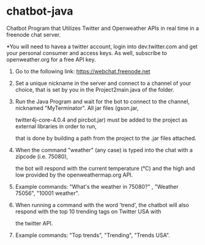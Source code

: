 # chatbot-java
Chatbot Program that Utilizes Twitter and Openweather APIs in real time in a freenode chat server. 

*You will need to havea a twitter account, login into dev.twitter.com and get your personal consumer and access keys. As well, subscribe to openweather.org for a free API key. 

1) Go to the following link: https://webchat.freenode.net

2) Set a unique nickname in the server and connect to a channel of your choice, that is set by you in the Project2main.java of the folder.

3) Run the Java Program and wait for the bot to connect to the channel, nicknamed "MyTerminator". All jar files (gson.jar, 

   twitter4j-core-4.0.4 and pircbot.jar) must be added to the project as external libraries in order to run, 
   
   that is done by building a path from the project to the .jar files attached.
   
4) When the command "weather" (any case) is typed into the chat with a zipcode (i.e. 75080), 

   the bot will respond with the current temperature (°C) and the high and low provided by the openweathermap.org API. 
   
5) Example commands: "What's the weather in 75080?" , "Weather 75056", "10001 weather".

6) When running a command with the word 'trend', the chatbot will also respond with the top 10 trending tags on Twitter USA with

   the twitter API. 
   
7) Example commands: "Top trends", "Trending", "Trends USA". 
